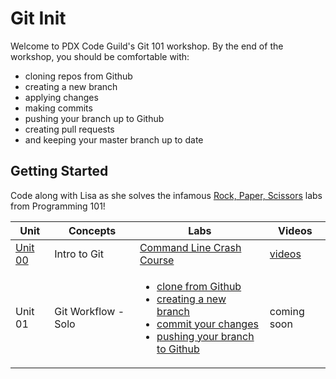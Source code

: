 # Git Init

Welcome to PDX Code Guild's Git 101 workshop. By the end of the workshop, you should be comfortable with:

- cloning repos from Github
- creating a new branch
- applying changes
- making commits
- pushing your branch up to Github
- creating pull requests
- and keeping your master branch up to date

## Getting Started
Code along with Lisa as she solves the infamous [Rock, Paper, Scissors](/labs/rps.md) labs from Programming 101!

| Unit | Concepts | Labs | Videos |
| ---- | -------- | ---- | ------ |
| [Unit 00](/units/unit-0.md) | Intro to Git | [Command Line Crash Course](https://learnrubythehardway.org/book/appendixa.html)  | [videos](https://www.youtube.com/playlist?list=PLCHnubFzFwjLDKwWQhH3BlGA9OasLKIFl) |
| Unit 01 | Git Workflow - Solo | <ul><li>[clone from Github](tutorials/clone.md)</li><li>[creating a new branch](tutorials/branch-new.md)</li><li>[commit your changes](tutorials/commit.md)</li><li>[pushing your branch to Github]()</li></ul>  | coming soon |
